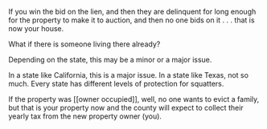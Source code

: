 If you win the bid on the lien, and then they are delinquent for long enough for the property to make it to auction, and then no one bids on it . . . that is now your house. 

What if there is someone living there already? 

Depending on the state, this may be a minor or a major issue. 

In a state like California, this is a major issue. In a state like Texas, not so much. Every state has different levels of protection for squatters. 

If the property was [[owner occupied]], well, no one wants to evict a family, but that is your property now and the county will expect to collect their yearly tax from the new property owner (you). 


